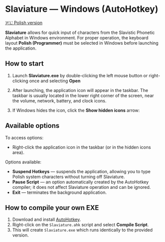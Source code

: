 
# Slaviature — Windows (AutoHotkey)

[🇵🇱 Polish version](pl/README.md)

**Slaviature** allows for quick input of characters from the Slavistic Phonetic
Alphabet in Windows environment.  For proper operation, the keyboard layout
**Polish (Programmer)** must be selected in Windows before launching the
application.

## How to start

1. Launch **Slaviature.exe** by double-clicking the left mouse button or
   right-clicking once and selecting **Open**

2. After launching, the application icon will appear in the taskbar. The taskbar
   is usually located in the lower right corner of the screen, near the volume,
   network, battery, and clock icons.

3. If Windows hides the icon, click the **Show hidden icons** arrow:

## Available options

To access options:

- Right-click the application icon in the taskbar (or in the hidden icons area).

Options available:

- **Suspend Hotkeys** — suspends the application, allowing you to type Polish system characters without turning off Slaviature.
- **Pause Script** — an option automatically created by the AutoHotkey compiler; it does not affect Slaviature operation and can be ignored.
- **Exit** — terminates the background application.

## How to compile your own EXE

1. Download and install [AutoHotkey](https://www.autohotkey.com/).
2. Right-click on the `Slaviature.ahk` script and select **Compile Script**.
3. This will create `Slaviature.exe` which runs identically to the provided version.
